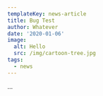 ```yaml
---
templateKey: news-article
title: Bug Test
author: Whatever
date: '2020-01-06'
image:
  alt: Hello
  src: /img/cartoon-tree.jpg
tags:
  - news
---
```

...
